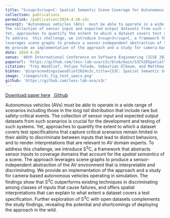 ```yaml
---
title: "S<sup>3</sup>C: Spatial Semantic Scene Coverage for Autonomous Vehicles"
collection: publications
permalink: /publication/2024-4-20-s3c
excerpt: 'Autonomous vehicles (AVs)  must be able to operate in a wide range of scenarios including those in the <i>long tail</i> distribution that include rare but safety-critical events.
The collection of sensor input and expected output datasets from such scenarios is crucial for the development and testing of such systems.
Yet, approaches to quantify the extent to which a dataset covers test specifications that capture critical scenarios remain limited in their ability to discriminate between inputs that lead to distinct behaviors, and to render interpretations that are relevant to AV domain experts.
To address  this challenge, we introduce S<sup>3</sup>C, a framework that abstracts sensor inputs to coverage domains that account for the <i>spatial semantics</i> of a scene. The approach
leverages scene graphs to produce a sensor-independent abstraction of the AV environment that is interpretable and discriminating.
We provide an implementation of the approach and a study for camera-based autonomous vehicles operating in simulation. The findings show that S<sup>3</sup>C outperforms existing techniques in  discriminating among classes of inputs that cause failures, and offers spatial interpretations that can explain to what extent a dataset covers a test specification. Further exploration of S<sup>3</sup>C with open datasets complements the study findings,  revealing the potential and shortcomings of deploying the approach in the wild.'
date: 2024-4-20
venue: '46th International Conference on Software Engineering (ICSE 2024)'
paperurl: 'https://github.com/less-lab-uva/s3c/blob/main/S3C%20Spatial%20Semantic%20Scene%20Coverage%20for%20Autonomous%20Vehicles.pdf'
citation: 'Trey Woodlief, Felipe Toledo, Sebastian Elbaum, and Matthew B Dwyer. 2024. S3C: Spatial Semantic Scene Coverage for Autonomous Vehicles. In 2024 IEEE/ACM 46th International Conference on Software Engineering (ICSE ’24), April 14–20, 2024, Lisbon, Portugal. ACM, New York, NY, USA, 13 pages. https://doi.org/10.1145/3597503.3639178'
bibtex: '@inproceedings{woodlief2024s3c,title={S3C: Spatial Semantic Scene Coverage for Autonomous Vehicles},author={Woodlief, Trey and Toledo, Felipe and Elbaum, Sebastian and Dwyer, Matthew B},booktitle={2024 IEEE/ACM 46th International Conference on Software Engineering (ICSE ’24)},year={2024},organization={ACM}}'
image: '/images/s3c_fig_test_specs.png'
github: 'https://github.com/less-lab-uva/s3c'
---
```


<a href='https://github.com/less-lab-uva/s3c/blob/main/S3C%20Spatial%20Semantic%20Scene%20Coverage%20for%20Autonomous%20Vehicles.pdf'>Download paper here</a>&nbsp;&nbsp;<a href="https://github.com/less-lab-uva/s3c"><i class="fab fa-fw fa-github" aria-hidden="true"></i> Github</a>

Autonomous vehicles (AVs)  must be able to operate in a wide range of scenarios including those in the <i>long tail</i> distribution that include rare but safety-critical events.
The collection of sensor input and expected output datasets from such scenarios is crucial for the development and testing of such systems.
Yet, approaches to quantify the extent to which a dataset covers test specifications that capture critical scenarios remain limited in their ability to discriminate between inputs that lead to distinct behaviors, and to render interpretations that are relevant to AV domain experts.
To address  this challenge, we introduce S<sup>3</sup>C, a framework that abstracts sensor inputs to coverage domains that account for the <i>spatial semantics</i> of a scene. The approach
leverages scene graphs to produce a sensor-independent abstraction of the AV environment that is interpretable and discriminating.
We provide an implementation of the approach and a study for camera-based autonomous vehicles operating in simulation. The findings show that S<sup>3</sup>C outperforms existing techniques in  discriminating among classes of inputs that cause failures, and offers spatial interpretations that can explain to what extent a dataset covers a test specification. Further exploration of S<sup>3</sup>C with open datasets complements the study findings,  revealing the potential and shortcomings of deploying the approach in the wild.
